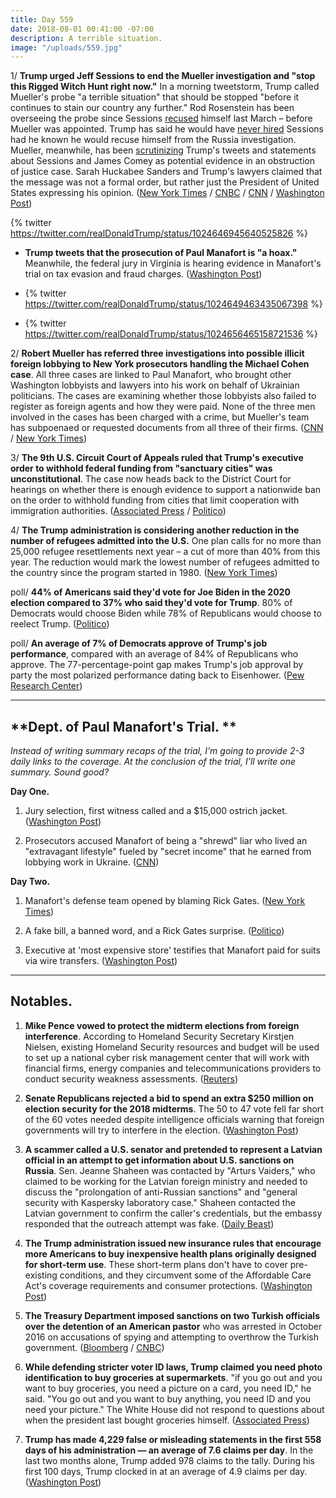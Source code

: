 ```yaml
---
title: Day 559
date: 2018-08-01 00:41:00 -07:00
description: A terrible situation.
image: "/uploads/559.jpg"
---
```


1/ **Trump urged Jeff Sessions to end the Mueller investigation and "stop this Rigged Witch Hunt right now."** In a morning tweetstorm, Trump called Mueller's probe "a terrible situation" that should be stopped "before it continues to stain our country any further." Rod Rosenstein has been overseeing the probe since Sessions [recused](https://whatthefuckjusthappenedtoday.com/2017/03/02/Day-42/#1-jeff-sessions-recused-himself-from) himself last March – before Mueller was appointed. Trump has said he would have [never hired](https://whatthefuckjusthappenedtoday.com/2017/07/20/day-182/#1-trump-would-have-never-hired-jeff) Sessions had he known he would recuse himself from the Russia investigation. Mueller, meanwhile, has been [scrutinizing](https://whatthefuckjusthappenedtoday.com/2018/07/26/day-553/#3-robert-mueller-is-scrutinizing-tru) Trump's tweets and statements about Sessions and James Comey as potential evidence in an obstruction of justice case. Sarah Huckabee Sanders and Trump's lawyers claimed that the message was not a formal order, but rather just the President of United States expressing his opinion. ([New York Times](https://www.nytimes.com/2018/08/01/us/politics/trump-sessions-russia-investigation.html) / [CNBC](https://www.cnbc.com/2018/08/01/trump-urges-attorney-general-sessions-to-stop-mueller-probe-right-now.html) / [CNN](https://www.cnn.com/2018/08/01/politics/trump-russia-jeff-sessions-mueller/index.html) / [Washington Post](https://www.washingtonpost.com/news/the-fix/wp/2018/08/01/mueller-is-looking-at-trumps-tweets-for-obstruction-of-justice-and-trump-just-handed-him-more-potential-evidence/))

{% twitter https://twitter.com/realDonaldTrump/status/1024646945640525826 %}

* **Trump tweets that the prosecution of Paul Manafort is "a hoax."** Meanwhile, the federal jury in Virginia is hearing evidence in Manafort's trial on tax evasion and fraud charges. ([Washington Post](https://www.washingtonpost.com/politics/trump-calls-manafort-prosecution-a-hoax-says-sessions-should-stop-mueller-investigation/2018/08/01/8deb579e-958e-11e8-810c-5fa705927d54_story.html))

* {%  twitter https://twitter.com/realDonaldTrump/status/1024649463435067398 %}

* {% twitter https://twitter.com/realDonaldTrump/status/1024656465158721536 %}

2/ **Robert Mueller has referred three investigations into possible illicit foreign lobbying to New York prosecutors handling the Michael Cohen case**. All three cases are linked to Paul Manafort, who brought other Washington lobbyists and lawyers into his work on behalf of Ukrainian politicians. The cases are examining whether those lobbyists also failed to register as foreign agents and how they were paid. None of the three men involved in the cases has been charged with a crime, but Mueller's team has subpoenaed or requested documents from all three of their firms. ([CNN](https://www.cnn.com/2018/07/31/politics/mueller-investigation-foreign-agent-referrals-new-york/index.html) / [New York Times](https://www.nytimes.com/2018/08/01/us/politics/mueller-foreign-lobbying.html))

3/ **The 9th U.S. Circuit Court of Appeals ruled that Trump's executive order to withhold federal funding from "sanctuary cities" was unconstitutional**. The case now heads back to the District Court for hearings on whether there is enough evidence to support a nationwide ban on the order to withhold funding from cities that limit cooperation with immigration authorities. ([Associated Press](https://apnews.com/350353e37873421f9411a4c38731005a) / [Politico](https://www.politico.com/story/2018/08/01/trump-sanctuary-cities-appeal-ruling-756925))

4/ **The Trump administration is considering another reduction in the number of refugees admitted into the U.S.** One plan calls for no more than 25,000 refugee resettlements next year – a cut of more than 40% from this year. The reduction would mark the lowest number of refugees admitted to the country since the program started in 1980. ([New York Times](https://www.nytimes.com/2018/08/01/us/politics/trump-refugees-reduction.html))

poll/ **44% of Americans said they'd vote for Joe Biden in the 2020 election compared to 37% who said they'd vote for Trump**. 80% of Democrats would choose Biden while 78% of Republicans would choose to reelect Trump. ([Politico](https://www.politico.com/story/2018/08/01/biden-trump-2020-elections-752979))

poll/ **An average of 7% of Democrats approve of Trump's job performance**, compared with an average of 84% of Republicans who approve. The 77-percentage-point gap makes Trump's job approval by party the most polarized performance dating back to Eisenhower. ([Pew Research Center](http://www.pewresearch.org/fact-tank/2018/08/01/trumps-approval-ratings-so-far-are-unusually-stable-and-deeply-partisan/))

---

## **Dept. of Paul Manafort's Trial. **

*Instead of writing summary recaps of the trial, I'm going to provide 2-3 daily links to the coverage. At the conclusion of the trial, I'll write one summary. Sound good?*

**Day One.**

1. Jury selection, first witness called and a $15,000 ostrich jacket. ([Washington Post](https://www.washingtonpost.com/news/local/wp/2018/07/31/paul-manafort-trial-live-coverage/))

2. Prosecutors accused Manafort of being a "shrewd" liar who lived an "extravagant lifestyle" fueled by "secret income" that he earned from lobbying work in Ukraine. ([CNN](https://www.cnn.com/interactive/2018/politics/paul-manafort-trial-tracker/#/virginia/all))

**Day Two.**

1. Manafort's defense team opened by blaming Rick Gates. ([New York Times](https://www.nytimes.com/2018/07/31/us/politics/paul-manafort-trial.html))

2. A fake bill, a banned word, and a Rick Gates surprise. ([Politico](https://www.politico.com/story/2018/08/01/paul-manafort-trial-testimony-day-2-756749))

3. Executive at 'most expensive store' testifies that Manafort paid for suits via wire transfers. ([Washington Post](https://www.washingtonpost.com/news/local/wp/2018/08/01/paul-manafort-trial-day-two/))

---

## Notables.

1. **Mike Pence vowed to protect the midterm elections from foreign interference**. According to Homeland Security Secretary Kirstjen Nielsen, existing Homeland Security resources and budget will be used to set up a national cyber risk management center that will work with financial firms, energy companies and telecommunications providers to conduct security weakness assessments. ([Reuters](https://www.reuters.com/article/us-usa-cyber-infrastructure/u-s-government-seeks-to-boost-collaboration-with-industry-on-hacks-idUSKBN1KL2VP))

2. **Senate Republicans rejected a bid to spend an extra $250 million on election security for the 2018 midterms**. The 50 to 47 vote fell far short of the 60 votes needed despite intelligence officials warning that foreign governments will try to interfere in the election. ([Washington Post](https://www.washingtonpost.com/powerpost/senate-republicans-shoot-down-extra-funds-for-election-security/2018/08/01/cac1750a-95a1-11e8-a679-b09212fb69c2_story.html))

3. **A scammer called a U.S. senator and pretended to represent a Latvian official in an attempt to get information about U.S. sanctions on Russia**. Sen. Jeanne Shaheen was contacted by "Arturs Vaiders," who claimed to be working for the Latvian foreign ministry and needed to discuss the "prolongation of anti-Russian sanctions" and "general security with Kaspersky laboratory case." Shaheen contacted the Latvian government to confirm the caller's credentials, but the embassy responded that the outreach attempt was fake. ([Daily Beast](https://www.thedailybeast.com/mystery-sting-targets-us-senator-for-dirt-on-russia-sanctions))

4. **The Trump administration issued new insurance rules that encourage more Americans to buy inexpensive health plans originally designed for short-term use**. These short-term plans don't have to cover pre-existing conditions, and they circumvent some of the Affordable Care Act's coverage requirements and consumer protections. ([Washington Post](https://www.washingtonpost.com/national/health-science/trump-administration-widens-availability-of-skimpy-short-term-health-plans/2018/07/31/a5cf2bc2-94d2-11e8-810c-5fa705927d54_story.html))

5. **The Treasury Department imposed sanctions on two Turkish officials over the detention of an American pastor** who was arrested in October 2016 on accusations of spying and attempting to overthrow the Turkish government. ([Bloomberg](https://www.bloomberg.com/news/articles/2018-08-01/u-s-sanctions-two-top-turkish-ministers-over-pastor-s-detention) / [CNBC](https://www.cnbc.com/2018/08/01/white-house-us-sanctions-top-turkish-officials-over-pastor-detention.html))

6. **While defending stricter voter ID laws, Trump claimed you need photo identification to buy groceries at supermarkets**. "if you go out and you want to buy groceries, you need a picture on a card, you need ID," he said. "You go out and you want to buy anything, you need ID and you need your picture." The White House did not respond to questions about when the president last bought groceries himself. ([Associated Press](https://apnews.com/86bbb02de5e249eba482c4d2fb651120))

7. **Trump has made 4,229 false or misleading statements in the first 558 days of his administration — an average of 7.6 claims per day**. In the last two months alone, Trump added 978 claims to the tally. During his first 100 days, Trump clocked in at an average of 4.9 claims per day. ([Washington Post](https://www.washingtonpost.com/news/fact-checker/wp/2018/08/01/president-trump-has-made-4229-false-or-misleading-claims-in-558-days/?utm_term=.af2b6b5db8d9))